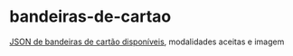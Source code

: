 # bandeiras-de-cartao
[JSON de bandeiras de cartão disponíveis](https://github.com/myTapp/bandeiras-de-cartao/blob/master/bandeiras.json), modalidades aceitas e imagem
